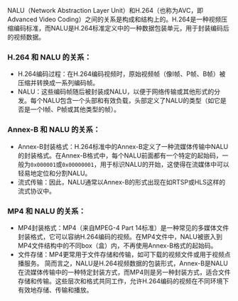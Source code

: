 NALU（Network Abstraction Layer Unit）和H.264（也称为AVC，即Advanced Video Coding）之间的关系是构成和结构上的。H.264是一种视频压缩编码标准，而NALU是H.264标准定义中的一种数据包装单元，用于封装编码后的视频数据。

### H.264 和 NALU 的关系：
- H.264编码过程：在H.264编码视频时，原始视频帧（像I帧、P帧、B帧）被压缩并转换成一系列编码帧。
- NALU：这些编码帧随后被封装成NALU，以便于网络传输或其他形式的分发。每个NALU包含一个头部和有效负载，头部定义了NALU的类型（如它是否是一个I帧、P帧或其他类型的帧）。
### Annex-B 和 NALU 的关系：
- Annex-B封装格式：H.264标准中的Annex-B定义了一种流媒体传输中NALU的封装格式。在Annex-B格式中，每个NALU前面都有一个特定的起始码，一般为`0x000001`或`0x00000001`，用于标识NALU的开始，这使得在流媒体中可以轻易地定位和分割NALU。
- 流式传输：因此，NALU通常以Annex-B的形式出现在如RTSP或HLS这样的流式协议中。
### MP4 和 NALU 的关系：
- MP4封装格式：MP4（来自MPEG-4 Part 14标准）是一种常见的多媒体文件封装格式，它可以容纳H.264编码的视频。在MP4文件中，NALU被嵌入到MP4文件结构中的不同box（盒）内，不再使用Annex-B格式的起始码。
- 文件存储：MP4更常用于文件存储和传输，如可下载的视频文件或用于视频点播服务。
简而言之，NALU是H.264视频数据的包装形式，Annex-B是NALU在流媒体传输中的一种特定封装方式，而MP4则是另一种封装方式，适合文件存储和传输。这些层次和格式共同工作，允许H.264编码的视频在不同环境下有效地存储、传输和播放。
